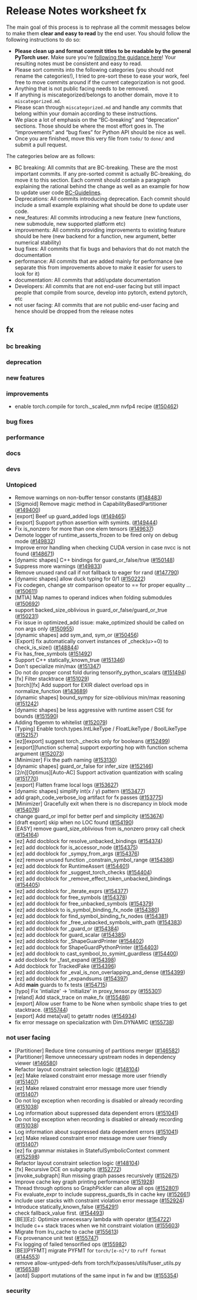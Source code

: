 
# Release Notes worksheet fx

The main goal of this process is to rephrase all the commit messages below to make them **clear and easy to read** by the end user. You should follow the following instructions to do so:

* **Please clean up and format commit titles to be readable by the general PyTorch user.** Make sure you're [following the guidance here](https://docs.google.com/document/d/14OmgGBr1w6gl1VO47GGGdwrIaUNr92DFhQbY_NEk8mQ/edit)! Your resulting notes must be consistent and easy to read.
* Please sort commits into the following categories (you should not rename the categories!), I tried to pre-sort these to ease your work, feel free to move commits around if the current categorization is not good.
* Anything that is not public facing needs to be removed.
* If anything is miscategorized/belongs to another domain, move it to `miscategorized.md`.
* Please scan through `miscategorized.md` and handle any commits that belong within your domain according to these instructions.
* We place a lot of emphasis on the “BC-breaking” and “deprecation” sections. Those should be where the most effort goes in. The “improvements” and “bug fixes” for Python API should be nice as well.
* Once you are finished, move this very file from `todo/` to `done/` and submit a pull request.

The categories below are as follows:

* BC breaking: All commits that are BC-breaking. These are the most important commits. If any pre-sorted commit is actually BC-breaking, do move it to this section. Each commit should contain a paragraph explaining the rational behind the change as well as an example for how to update user code [BC-Guidelines](https://docs.google.com/document/d/14OmgGBr1w6gl1VO47GGGdwrIaUNr92DFhQbY_NEk8mQ/edit#heading=h.a9htwgvvec1m).
* Deprecations: All commits introducing deprecation. Each commit should include a small example explaining what should be done to update user code.
* new_features: All commits introducing a new feature (new functions, new submodule, new supported platform etc)
* improvements: All commits providing improvements to existing feature should be here (new backend for a function, new argument, better numerical stability)
* bug fixes: All commits that fix bugs and behaviors that do not match the documentation
* performance: All commits that are added mainly for performance (we separate this from improvements above to make it easier for users to look for it)
* documentation: All commits that add/update documentation
* Developers: All commits that are not end-user facing but still impact people that compile from source, develop into pytorch, extend pytorch, etc
* not user facing: All commits that are not public end-user facing and hence should be dropped from the release notes

## fx
### bc breaking
### deprecation
### new features
### improvements
- enable torch.compile for torch._scaled_mm nvfp4 recipe ([#150462](https://github.com/pytorch/pytorch/pull/150462))
### bug fixes
### performance
### docs
### devs
### Untopiced
- Remove warnings on non-buffer tensor constants ([#148483](https://github.com/pytorch/pytorch/pull/148483))
- [Sigmoid] Remove magic method in CapabilityBasedPartitioner ([#149400](https://github.com/pytorch/pytorch/pull/149400))
- [export] Beef up guard_added logs ([#149465](https://github.com/pytorch/pytorch/pull/149465))
- [export] Support python assertion with symints. ([#149444](https://github.com/pytorch/pytorch/pull/149444))
- Fix is_nonzero for more than one elem tensors ([#149637](https://github.com/pytorch/pytorch/pull/149637))
- Demote logger of runtime_asserts_frozen to be fired only on debug mode ([#149832](https://github.com/pytorch/pytorch/pull/149832))
- Improve error handling when checking CUDA version in case nvcc is not found ([#148671](https://github.com/pytorch/pytorch/pull/148671))
- [dynamic shapes] C++ bindings for guard_or_false/true ([#150148](https://github.com/pytorch/pytorch/pull/150148))
- Suppress more warnings ([#149833](https://github.com/pytorch/pytorch/pull/149833))
- Remove unused rand call if not fallback to eager for rand ([#147790](https://github.com/pytorch/pytorch/pull/147790))
- [dynamic shapes] allow duck typing for 0/1 ([#150222](https://github.com/pytorch/pytorch/pull/150222))
- Fix codegen, change str comparison opeator to == for proper equality … ([#150611](https://github.com/pytorch/pytorch/pull/150611))
- [MTIA] Map names to operand indices when folding submodules ([#150692](https://github.com/pytorch/pytorch/pull/150692))
- support backed_size_oblivious in guard_or_false/guard_or_true ([#150231](https://github.com/pytorch/pytorch/pull/150231))
- Fix issue in optimized_add issue: make_optimized should be called on non args only  ([#150955](https://github.com/pytorch/pytorch/pull/150955))
- [dynamic shapes] add sym_and, sym_or ([#150456](https://github.com/pytorch/pytorch/pull/150456))
- [Export] fix automatically convert instances of _check(u>=0) to check_is_size() ([#148844](https://github.com/pytorch/pytorch/pull/148844))
- Fix has_free_symbols ([#151492](https://github.com/pytorch/pytorch/pull/151492))
- Support C++ statically_known_true ([#151346](https://github.com/pytorch/pytorch/pull/151346))
- Don't specialize min/max ([#151347](https://github.com/pytorch/pytorch/pull/151347))
- Do not do proper const fold during tensorify_python_scalars ([#151494](https://github.com/pytorch/pytorch/pull/151494))
- [fx] Filter stacktrace ([#151029](https://github.com/pytorch/pytorch/pull/151029))
- [torch][fx] Add support for EXIR dialect overload ops in normalize_function ([#143689](https://github.com/pytorch/pytorch/pull/143689))
- [dynamic shapes] bound_sympy for size-oblivious min/max reasoning ([#151242](https://github.com/pytorch/pytorch/pull/151242))
- [dynamic shapes] be less aggressive with runtime assert CSE for bounds ([#151590](https://github.com/pytorch/pytorch/pull/151590))
- Adding fbgemm to whitelist ([#152079](https://github.com/pytorch/pytorch/pull/152079))
- [Typing] Enable torch.types.IntLikeType / FloatLikeType / BoolLikeType ([#152157](https://github.com/pytorch/pytorch/pull/152157))
- [ez][export] suggest torch._checks only for booleans ([#152499](https://github.com/pytorch/pytorch/pull/152499))
- [export][function schema] support exporting hop with function schema argument ([#152073](https://github.com/pytorch/pytorch/pull/152073))
- [Minimizer] Fix the path naming ([#153130](https://github.com/pytorch/pytorch/pull/153130))
- [dynamic shapes] guard_or_false for infer_size ([#152146](https://github.com/pytorch/pytorch/pull/152146))
- [2/n][Optimus][Auto-AC] Support activation quantization with scaling ([#151770](https://github.com/pytorch/pytorch/pull/151770))
- [export] Flatten frame local logs ([#153627](https://github.com/pytorch/pytorch/pull/153627))
- [dynamic shapes] simplify int(x / y) pattern ([#153477](https://github.com/pytorch/pytorch/pull/153477))
- add graph_code_verbose_log artifact for fx passes ([#153775](https://github.com/pytorch/pytorch/pull/153775))
- [Minimizer] Gracefully exit when there is no discrepancy in block mode ([#154076](https://github.com/pytorch/pytorch/pull/154076))
- change guard_or impl for better perf and simplicity ([#153674](https://github.com/pytorch/pytorch/pull/153674))
- [draft export] skip when no LOC found ([#154190](https://github.com/pytorch/pytorch/pull/154190))
- [EASY] remove guard_size_oblivious from is_nonzero proxy call check ([#154164](https://github.com/pytorch/pytorch/pull/154164))
- [ez] Add docblock for resolve_unbacked_bindings ([#154374](https://github.com/pytorch/pytorch/pull/154374))
- [ez] add docblock for is_accessor_node ([#154375](https://github.com/pytorch/pytorch/pull/154375))
- [ez] add docblock for _sympy_from_args ([#154376](https://github.com/pytorch/pytorch/pull/154376))
- [ez] remove unused function _constrain_symbol_range ([#154386](https://github.com/pytorch/pytorch/pull/154386))
- [ez] add docblock for RuntimeAssert ([#154401](https://github.com/pytorch/pytorch/pull/154401))
- [ez] add docblock for _suggest_torch_checks ([#154404](https://github.com/pytorch/pytorch/pull/154404))
- [ez] add docblock for _remove_effect_token_unbacked_bindings ([#154405](https://github.com/pytorch/pytorch/pull/154405))
- [ez] add docblock for _iterate_exprs ([#154377](https://github.com/pytorch/pytorch/pull/154377))
- [ez] add docblock for free_symbols ([#154378](https://github.com/pytorch/pytorch/pull/154378))
- [ez] add docblock for free_unbacked_symbols ([#154379](https://github.com/pytorch/pytorch/pull/154379))
- [ez] add docblock to is_symbol_binding_fx_node ([#154380](https://github.com/pytorch/pytorch/pull/154380))
- [ez] add docblock for find_symbol_binding_fx_nodes ([#154381](https://github.com/pytorch/pytorch/pull/154381))
- [ez] add docblock for _free_unbacked_symbols_with_path ([#154383](https://github.com/pytorch/pytorch/pull/154383))
- [ez] add docblock for _guard_or ([#154384](https://github.com/pytorch/pytorch/pull/154384))
- [ez] add docblock for guard_scalar ([#154385](https://github.com/pytorch/pytorch/pull/154385))
- [ez] add docblock for _ShapeGuardPrinter ([#154402](https://github.com/pytorch/pytorch/pull/154402))
- [ez] add docblock for ShapeGuardPythonPrinter ([#154403](https://github.com/pytorch/pytorch/pull/154403))
- [ez] add docblock to cast_symbool_to_symint_guardless ([#154400](https://github.com/pytorch/pytorch/pull/154400))
- add docblock for _fast_expand ([#154398](https://github.com/pytorch/pytorch/pull/154398))
- Add docblock for TrackedFake ([#154396](https://github.com/pytorch/pytorch/pull/154396))
- [ez] add docblock for _eval_is_non_overlapping_and_dense ([#154399](https://github.com/pytorch/pytorch/pull/154399))
- [ez] add docblock for _expandsums ([#154397](https://github.com/pytorch/pytorch/pull/154397))
- Add __main__ guards to fx tests ([#154715](https://github.com/pytorch/pytorch/pull/154715))
- [typo] Fix 'intialize' -> 'initialize' in proxy_tensor.py ([#155301](https://github.com/pytorch/pytorch/pull/155301))
- [reland] Add stack_trace on make_fx ([#155486](https://github.com/pytorch/pytorch/pull/155486))
- [export] Allow user frame to be None when symbolic shape tries to get stacktrace. ([#155744](https://github.com/pytorch/pytorch/pull/155744))
- [export] Add meta[val] to getattr nodes ([#154934](https://github.com/pytorch/pytorch/pull/154934))
- fix error message on specialization with Dim.DYNAMIC ([#155738](https://github.com/pytorch/pytorch/pull/155738))
### not user facing
- [Partitioner] Reduce time consuming of partitions merger ([#146582](https://github.com/pytorch/pytorch/pull/146582))
- [Partitioner] Remove unnecessary upstream nodes in dependency viewer ([#146580](https://github.com/pytorch/pytorch/pull/146580))
- Refactor layout constraint selection logic ([#148104](https://github.com/pytorch/pytorch/pull/148104))
- [ez] Make relaxed constraint error message more user friendly ([#151407](https://github.com/pytorch/pytorch/pull/151407))
- [ez] Make relaxed constraint error message more user friendly ([#151407](https://github.com/pytorch/pytorch/pull/151407))
- Do not log exception when recording is disabled or already recording ([#151038](https://github.com/pytorch/pytorch/pull/151038))
- Log information about suppressed data dependent errors ([#151041](https://github.com/pytorch/pytorch/pull/151041))
- Do not log exception when recording is disabled or already recording ([#151038](https://github.com/pytorch/pytorch/pull/151038))
- Log information about suppressed data dependent errors ([#151041](https://github.com/pytorch/pytorch/pull/151041))
- [ez] Make relaxed constraint error message more user friendly ([#151407](https://github.com/pytorch/pytorch/pull/151407))
- [ez] fix grammar mistakes in StatefulSymbolicContext comment ([#152598](https://github.com/pytorch/pytorch/pull/152598))
- Refactor layout constraint selection logic ([#148104](https://github.com/pytorch/pytorch/pull/148104))
- [fx] Recursive DCE on subgraphs ([#152772](https://github.com/pytorch/pytorch/pull/152772))
- [invoke_subgraph] Run missing graph passes recursively ([#152675](https://github.com/pytorch/pytorch/pull/152675))
- Improve cache key graph printing performance ([#151928](https://github.com/pytorch/pytorch/pull/151928))
- Thread through options so GraphPickler can allow all ops ([#152801](https://github.com/pytorch/pytorch/pull/152801))
- Fix evaluate_expr to include suppress_guards_tls in cache key ([#152661](https://github.com/pytorch/pytorch/pull/152661))
- include user stacks with constraint violation error message ([#152924](https://github.com/pytorch/pytorch/pull/152924))
- Introduce statically_known_false ([#154291](https://github.com/pytorch/pytorch/pull/154291))
- check fallback_value first.  ([#154493](https://github.com/pytorch/pytorch/pull/154493))
- [BE][Ez]: Optimize unnecessary lambda with operator ([#154722](https://github.com/pytorch/pytorch/pull/154722))
- Include c++ stack traces when we hit constraint violation ([#155603](https://github.com/pytorch/pytorch/pull/155603))
- Migrate from lru_cache to cache ([#155613](https://github.com/pytorch/pytorch/pull/155613))
- Fix provenance unit test ([#155747](https://github.com/pytorch/pytorch/pull/155747))
- Fix logging of failed tensorified ops ([#155982](https://github.com/pytorch/pytorch/pull/155982))
- [BE][PYFMT] migrate PYFMT for `torch/[e-n]*/` to `ruff format` ([#144553](https://github.com/pytorch/pytorch/pull/144553))
- remove allow-untyped-defs from torch/fx/passes/utils/fuser_utils.py ([#156538](https://github.com/pytorch/pytorch/pull/156538))
- [aotd] Support mutations of the same input in fw and bw ([#155354](https://github.com/pytorch/pytorch/pull/155354))
### security
